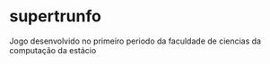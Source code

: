 # supertrunfo
Jogo desenvolvido no primeiro periodo da faculdade de ciencias da computação da estácio
